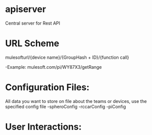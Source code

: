 apiserver
=========

Central server for Rest API


URL Scheme
==========
mulesofturl/{device name}/{GroupHash + ID}/{function call}

  -Example: mulesoft.com/pi/WY87X3/getRange
  
Configuration Files:
====================
All data you want to store on file about the teams or devices, use the specified config file
-spheroConfig
-rccarConfig
-piConfig

User Interactions:
===================
